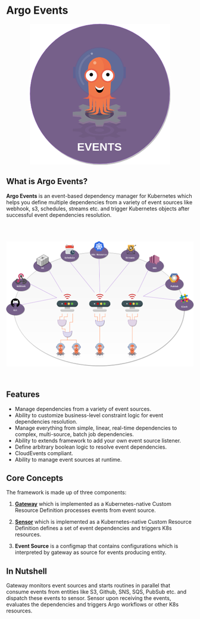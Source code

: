 # Argo Events

<p align="center">
  <img src="https://github.com/argoproj/argo-events/blob/master/docs/assets/logo.png?raw=true" alt="Logo"/>
</p>

## What is Argo Events?
**Argo Events** is an event-based dependency manager for Kubernetes which helps you define multiple dependencies from a variety of event sources like webhook, s3, schedules, streams etc.
and trigger Kubernetes objects after successful event dependencies resolution.

<br/>
<br/>

<p align="center">
  <img src="https://github.com/argoproj/argo-events/blob/master/docs/assets/argo-events-top-level.png?raw=true" alt="High Level Overview"/>
</p>

<br/>

## Features 
* Manage dependencies from a variety of event sources.
* Ability to customize business-level constraint logic for event dependencies resolution.
* Manage everything from simple, linear, real-time dependencies to complex, multi-source, batch job dependencies.
* Ability to extends framework to add your own event source listener.
* Define arbitrary boolean logic to resolve event dependencies.
* CloudEvents compliant.
* Ability to manage event sources at runtime.

## Core Concepts
The framework is made up of three components: 

 1. [**Gateway**](gateway.md) which is implemented as a Kubernetes-native Custom Resource Definition processes events from event source.

 2. [**Sensor**](sensor.md) which is implemented as a Kubernetes-native Custom Resource Definition defines a set of event dependencies and triggers K8s resources.

 3. **Event Source** is a configmap that contains configurations which is interpreted by gateway as source for events producing entity. 

## In Nutshell
Gateway monitors event sources and starts routines in parallel that consume events from entities like S3, Github, SNS, SQS,
PubSub etc. and dispatch these events to sensor. Sensor upon receiving the events, evaluates the dependencies and triggers Argo workflows or other K8s resources.
